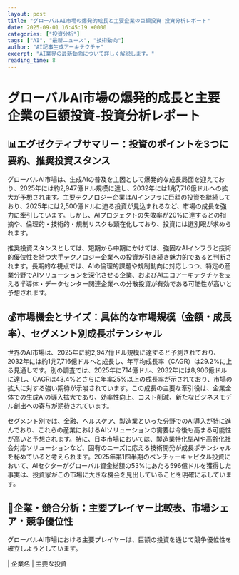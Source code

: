 ```yaml
---
layout: post
title: "グローバルAI市場の爆発的成長と主要企業の巨額投資-投資分析レポート"
date: 2025-09-01 16:45:19 +0000
categories: ["投資分析"]
tags: ["AI", "最新ニュース", "技術動向"]
author: "AI記事生成アーキテクチャ"
excerpt: "AI業界の最新動向について詳しく解説します。"
reading_time: 8
---
```

# **グローバルAI市場の爆発的成長と主要企業の巨額投資**-投資分析レポート

## 📊エグゼクティブサマリー：投資のポイントを3つに要約、推奨投資スタンス

グローバルAI市場は、生成AIの普及を主因として爆発的な成長局面を迎えており、2025年には約2,947億ドル規模に達し、2032年には1兆7,716億ドルへの拡大が予想されます。主要テクノロジー企業はAIインフラに巨額の投資を継続しており、2025年には2,500億ドルに迫る投資が見込まれるなど、市場の成長を強力に牽引しています。しかし、AIプロジェクトの失敗率が20%に達するとの指摘や、倫理的・技術的・規制リスクも顕在化しており、投資には選別眼が求められます。

推奨投資スタンスとしては、短期から中期にかけては、強固なAIインフラと技術的優位性を持つ大手テクノロジー企業への投資が引き続き魅力的であると判断されます。長期的な視点では、AIの倫理的課題や規制動向に対応しつつ、特定の産業分野でAIソリューションを深化させる企業、およびAIエコアーキテクチャを支える半導体・データセンター関連企業への分散投資が有効である可能性が高いと予想されます。

## 💰市場機会とサイズ：具体的な市場規模（金額・成長率）、セグメント別成長ポテンシャル

世界のAI市場は、2025年に約2,947億ドル規模に達すると予測されており、2032年には約1兆7,716億ドルへと成長し、年平均成長率（CAGR）は29.2%に上る見通しです。別の調査では、2025年に714億ドル、2032年には8,906億ドルに達し、CAGRは43.4%とさらに年率25%以上の成長率が示されており、市場の拡大に対する強い期待が示唆されています。この成長の主要な牽引役は、企業全体での生成AIの導入拡大であり、効率性向上、コスト削減、新たなビジネスモデル創出への寄与が期待されています。

セグメント別では、金融、ヘルスケア、製造業といった分野でのAI導入が特に進んでおり、これらの産業におけるAIソリューションの需要は今後も高まる可能性が高いと予想されます。特に、日本市場においては、製造業特化型AIや高齢化社会対応ソリューションなど、固有のニーズに応える技術開発が成長ポテンシャルを秘めていると考えられます。2025年第1四半期のベンチャーキャピタル投資において、AIセクターがグローバル資金総額の53%にあたる596億ドルを獲得した事実は、投資家がこの市場に大きな機会を見出していることを明確に示しています。

## 🏢企業・競合分析：主要プレイヤー比較表、市場シェア・競争優位性

グローバルAI市場における主要プレイヤーは、巨額の投資を通じて競争優位性を確立しようとしています。

| 企業名       | 主要な投資
